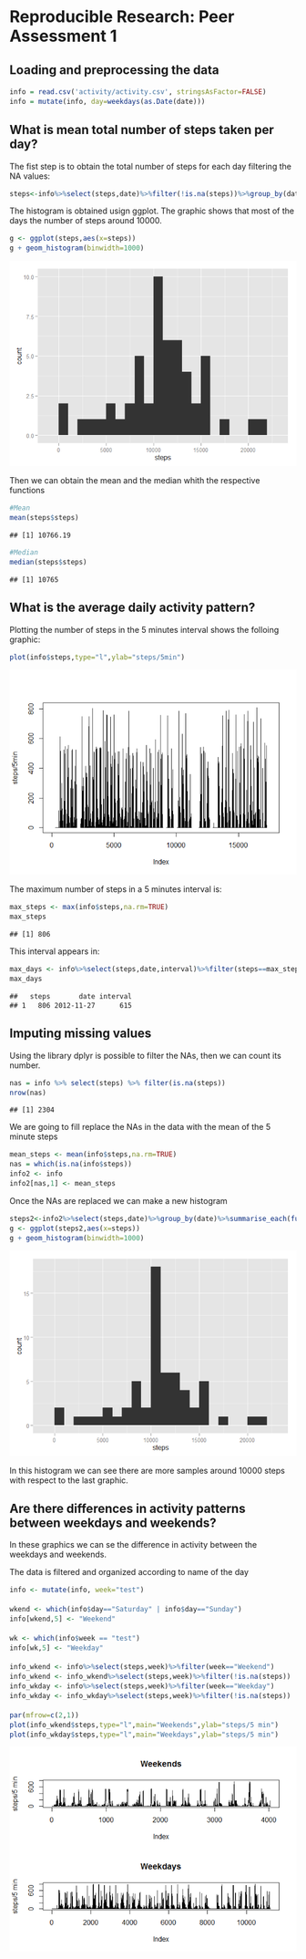 # Reproducible Research: Peer Assessment 1


## Loading and preprocessing the data



```r
info = read.csv('activity/activity.csv', stringsAsFactor=FALSE)
info = mutate(info, day=weekdays(as.Date(date)))
```


## What is mean total number of steps taken per day?
The fist step is to obtain the total number of steps for each day filtering the NA values:

```r
steps<-info%>%select(steps,date)%>%filter(!is.na(steps))%>%group_by(date)%>%summarise_each(funs(sum))
```

The histogram is obtained usign ggplot. The graphic shows that most of the days the number of steps around 10000.


```r
g <- ggplot(steps,aes(x=steps))
g + geom_histogram(binwidth=1000)
```

![](PA1_template_files/figure-html/unnamed-chunk-4-1.png) 

Then we can obtain the mean and the median whith the respective functions

```r
#Mean
mean(steps$steps)
```

```
## [1] 10766.19
```

```r
#Median
median(steps$steps)
```

```
## [1] 10765
```


## What is the average daily activity pattern?

Plotting the number of steps in the 5 minutes interval shows the folloing graphic:


```r
plot(info$steps,type="l",ylab="steps/5min")
```

![](PA1_template_files/figure-html/unnamed-chunk-6-1.png) 

The maximum number of steps in a 5 minutes interval is:

```r
max_steps <- max(info$steps,na.rm=TRUE)
max_steps
```

```
## [1] 806
```
This interval appears in:

```r
max_days <- info%>%select(steps,date,interval)%>%filter(steps==max_steps)
max_days
```

```
##   steps       date interval
## 1   806 2012-11-27      615
```

## Imputing missing values
Using the library dplyr is possible to filter the NAs, then we can count its number.

```r
nas = info %>% select(steps) %>% filter(is.na(steps))
nrow(nas)
```

```
## [1] 2304
```

We are going to fill replace the NAs in the data with the mean of the 5 minute steps

```r
mean_steps <- mean(info$steps,na.rm=TRUE)
nas = which(is.na(info$steps))
info2 <- info
info2[nas,1] <- mean_steps
```

Once the NAs are replaced we can make a new histogram

```r
steps2<-info2%>%select(steps,date)%>%group_by(date)%>%summarise_each(funs(sum))
g <- ggplot(steps2,aes(x=steps))
g + geom_histogram(binwidth=1000)
```

![](PA1_template_files/figure-html/unnamed-chunk-11-1.png) 

In this histogram we can see there are more samples around 10000 steps with respect to the last graphic.

## Are there differences in activity patterns between weekdays and weekends?

In these graphics we can se the difference in activity between the weekdays and weekends.  

The data is filtered and organized according to name of the day

```r
info <- mutate(info, week="test")

wkend <- which(info$day=="Saturday" | info$day=="Sunday")
info[wkend,5] <- "Weekend"

wk <- which(info$week == "test")
info[wk,5] <- "Weekday"

info_wkend <- info%>%select(steps,week)%>%filter(week=="Weekend")
info_wkend <- info_wkend%>%select(steps,week)%>%filter(!is.na(steps))
info_wkday <- info%>%select(steps,week)%>%filter(week=="Weekday")
info_wkday <- info_wkday%>%select(steps,week)%>%filter(!is.na(steps))

par(mfrow=c(2,1))
plot(info_wkend$steps,type="l",main="Weekends",ylab="steps/5 min")
plot(info_wkday$steps,type="l",main="Weekdays",ylab="steps/5 min")
```

![](PA1_template_files/figure-html/unnamed-chunk-12-1.png) 





